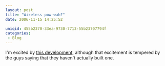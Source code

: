 ```yaml
---
layout: post
title: "Wireless pow-wah?"
date: 2006-11-15 14:25:52

uniqid: 455b2370-33ea-9730-7713-55b23707794f
categories: 
 - Blog
---
```

<p>I'm excited by <a href="http://news.bbc.co.uk/1/hi/technology/6129460.stm">this development</a>, although that excitement is tempered by the guys saying that they haven't actually built one.  </p>
